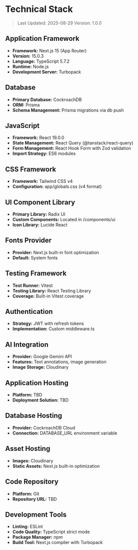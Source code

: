 # Technical Stack

> Last Updated: 2025-08-29
> Version: 1.0.0

## Application Framework

- **Framework:** Next.js 15 (App Router)
- **Version:** 15.0.3
- **Language:** TypeScript 5.7.2
- **Runtime:** Node.js
- **Development Server:** Turbopack

## Database

- **Primary Database:** CockroachDB
- **ORM:** Prisma
- **Schema Management:** Prisma migrations via db push

## JavaScript

- **Framework:** React 19.0.0
- **State Management:** React Query (@tanstack/react-query)
- **Form Management:** React Hook Form with Zod validation
- **Import Strategy:** ES6 modules

## CSS Framework

- **Framework:** Tailwind CSS v4
- **Configuration:** app/globals.css (v4 format)

## UI Component Library

- **Primary Library:** Radix UI
- **Custom Components:** Located in /components/ui
- **Icon Library:** Lucide React

## Fonts Provider

- **Provider:** Next.js built-in font optimization
- **Default:** System fonts

## Testing Framework

- **Test Runner:** Vitest
- **Testing Library:** React Testing Library
- **Coverage:** Built-in Vitest coverage

## Authentication

- **Strategy:** JWT with refresh tokens
- **Implementation:** Custom middleware.ts

## AI Integration

- **Provider:** Google Gemini API
- **Features:** Text annotations, image generation
- **Image Storage:** Cloudinary

## Application Hosting

- **Platform:** TBD
- **Deployment Solution:** TBD

## Database Hosting

- **Provider:** CockroachDB Cloud
- **Connection:** DATABASE_URL environment variable

## Asset Hosting

- **Images:** Cloudinary
- **Static Assets:** Next.js built-in optimization

## Code Repository

- **Platform:** Git
- **Repository URL:** TBD

## Development Tools

- **Linting:** ESLint
- **Code Quality:** TypeScript strict mode
- **Package Manager:** npm
- **Build Tool:** Next.js compiler with Turbopack